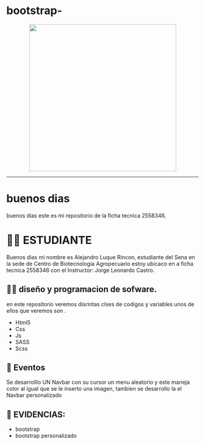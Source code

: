 # bootstrap-



<p align="center">
 <img src="https://media.giphy.com/media/xT9IgzoKnwFNmISR8I/giphy.gif" width="385">

</p>

---

# buenos dias

buenos dias este es mi repositorio de la ficha tecnica 2558346.

# 🧑‍🎓   ESTUDIANTE


Buenos dias mi nombre es Alejandro Luque Rincon, estudiante del Sena en la sede de Centro de Biotecnologia Agropecuario  estoy ubicaco en a ficha tecnica 2558346 con el Instructor: Jorge Leonardo Castro.



## 🧑‍💻  diseño y programacion de sofware. 

en este repositorio veremos disrintas clses de codigos y variables unos de ellos que veremos son .
* Html5
* Css
* Js
* SASS
* Scss

## 📢 Eventos

Se desarrolllo UN Navbar con su cursor un menu aleatorio y este maneja color al igual que se le inserto una imagen, tambien se desarrollo la el Navbar personalizado  

## 💼 EVIDENCIAS: 

* bootstrap
* bootstrap personalizado
